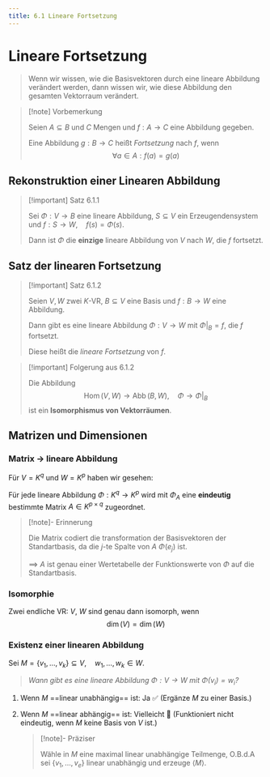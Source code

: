```yaml
---
title: 6.1 Lineare Fortsetzung
---
```


# Lineare Fortsetzung

> Wenn wir wissen, wie die Basisvektoren durch eine lineare Abbildung verändert werden, dann wissen wir, wie diese Abbildung den gesamten Vektorraum verändert.

> [!note] Vorbemerkung
> 
> Seien $A \subseteq B$ und $C$ Mengen und $f: A \to C$ eine Abbildung gegeben.
> 
> Eine Abbildung $g: B \to C$ heißt *Fortsetzung* nach $f$, wenn
> $$
> \forall a \in A: f(a) = g(a)
> $$

## Rekonstruktion einer Linearen Abbildung

> [!important] Satz 6.1.1
> 
> Sei $\Phi: V \to B$ eine lineare Abbildung, $S \subseteq V$ ein Erzeugendensystem und $f: S \to W, \quad f(s)=\Phi(s)$.
> 
> Dann ist $\Phi$ die **einzige** lineare Abbildung von $V$ nach $W$, die $f$ fortsetzt.

## Satz der linearen Fortsetzung

> [!important] Satz 6.1.2
> 
> Seien $V, W$ zwei $K$-VR, $B \subseteq V$ eine Basis und $f: B \to W$ eine Abbildung.
> 
> Dann gibt es eine lineare Abbildung $\Phi:V \to W$ mit $\Phi|_{B}=f$, die $f$ fortsetzt.
> 
> Diese heißt die *lineare Fortsetzung* von $f$.

> [!important] Folgerung aus 6.1.2
> 
> Die Abbildung
> $$
> \operatorname{Hom}(V, W) \to \operatorname{Abb}(B, W), \quad \Phi \to \Phi|_{B} 
> $$
> ist ein **Isomorphismus von Vektorräumen**.

## Matrizen und Dimensionen

### Matrix $\to$ lineare Abbildung

Für $V=K^q$ und $W=K^p$ haben wir gesehen:

Für jede lineare Abbildung $\Phi:K^q \to K^p$ wird mit $\Phi_{A}$ eine **eindeutig** bestimmte Matrix $A \in K^{p\times q}$ zugeordnet.

  > [!note]- Erinnerung
  > 
  > Die Matrix codiert die transformation der Basisvektoren der Standartbasis, da die $j$-te Spalte von $A$ $\Phi(e_{j})$ ist.
  > 
  > $\implies$ $A$ ist genau einer Wertetabelle der Funktionswerte von $\Phi$ auf die Standartbasis. 
  
### Isomorphie

Zwei endliche VR: $V$, $W$ sind genau dann isomorph, wenn
  $$
  \operatorname{dim}(V) = \operatorname{dim}(W)  
$$

### Existenz einer linearen Abbildung

Sei $M=\{ v_{1} , \dots,v_{k}\} \subseteq V, \quad w_{1},\dots,w_{k}\in W$.

> *Wann gibt es eine lineare Abbildung $\Phi:V \to W$ mit $\Phi(v_{i})=w_{i}$?*

1. Wenn $M$ ==linear unabhängig== ist: Ja ✅
   (Ergänze $M$ zu einer Basis.)

2. Wenn $M$ ==linear abhängig== ist: Vielleicht 🤷
   (Funktioniert nicht eindeutig, wenn $M$ keine Basis von $V$ ist.)
   > [!note]- Präziser
   > 
   > Wähle in $M$ eine maximal linear unabhängige Teilmenge,
   > O.B.d.A sei $\{ v_{1},\dots,v_{e} \}$ linear unabhängig und erzeuge $\langle M \rangle$.
